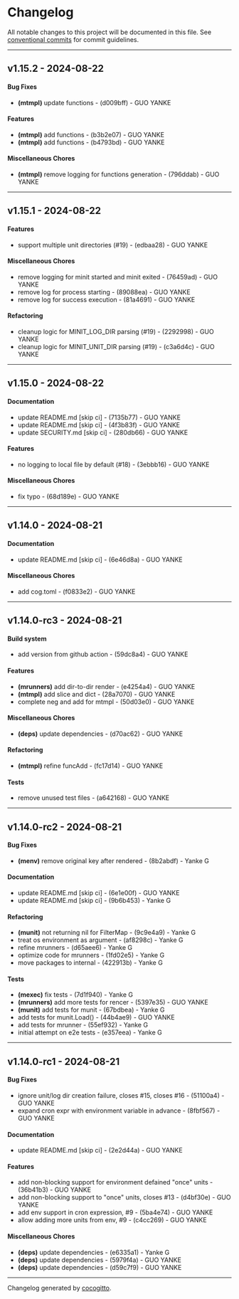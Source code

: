 # Changelog
All notable changes to this project will be documented in this file. See [conventional commits](https://www.conventionalcommits.org/) for commit guidelines.

- - -
## v1.15.2 - 2024-08-22
#### Bug Fixes
- **(mtmpl)** update functions - (d009bff) - GUO YANKE
#### Features
- **(mtmpl)** add functions - (b3b2e07) - GUO YANKE
- **(mtmpl)** add functions - (b4793bd) - GUO YANKE
#### Miscellaneous Chores
- **(mtmpl)** remove logging for functions generation - (796ddab) - GUO YANKE

- - -

## v1.15.1 - 2024-08-22
#### Features
- support multiple unit directories (#19) - (edbaa28) - GUO YANKE
#### Miscellaneous Chores
- remove logging for minit started and minit exited - (76459ad) - GUO YANKE
- remove log for process starting - (89088ea) - GUO YANKE
- remove log for success execution - (81a4691) - GUO YANKE
#### Refactoring
- cleanup logic for MINIT_LOG_DIR parsing (#19) - (2292998) - GUO YANKE
- cleanup logic for MINIT_UNIT_DIR parsing (#19) - (c3a6d4c) - GUO YANKE

- - -

## v1.15.0 - 2024-08-22
#### Documentation
- update README.md [skip ci] - (7135b77) - GUO YANKE
- update README.md [skip ci] - (4f3b83f) - GUO YANKE
- update SECURITY.md [skip ci] - (280db66) - GUO YANKE
#### Features
- no logging to local file by default (#18) - (3ebbb16) - GUO YANKE
#### Miscellaneous Chores
- fix typo - (68d189e) - GUO YANKE

- - -

## v1.14.0 - 2024-08-21
#### Documentation
- update README.md [skip ci] - (6e46d8a) - GUO YANKE
#### Miscellaneous Chores
- add cog.toml - (f0833e2) - GUO YANKE

- - -

## v1.14.0-rc3 - 2024-08-21
#### Build system
- add version from github action - (59dc8a4) - GUO YANKE
#### Features
- **(mrunners)** add dir-to-dir render - (e4254a4) - GUO YANKE
- **(mtmpl)** add slice and dict - (28a7070) - GUO YANKE
- complete neg and add for mtmpl - (50d03e0) - GUO YANKE
#### Miscellaneous Chores
- **(deps)** update dependencies - (d70ac62) - GUO YANKE
#### Refactoring
- **(mtmpl)** refine funcAdd - (fc17d14) - GUO YANKE
#### Tests
- remove unused test files - (a642168) - GUO YANKE

- - -

## v1.14.0-rc2 - 2024-08-21
#### Bug Fixes
- **(menv)** remove original key after rendered - (8b2abdf) - Yanke G
#### Documentation
- update README.md [skip ci] - (6e1e00f) - GUO YANKE
- update README.md [skip ci] - (9b6b453) - Yanke G
#### Refactoring
- **(munit)** not returning nil for FilterMap - (9c9e4a9) - Yanke G
- treat os environment as argument - (af8298c) - Yanke G
- refine mrunners - (d65aee6) - Yanke G
- optimize code for mrunners - (1fd02e5) - Yanke G
- move packages to internal - (422913b) - Yanke G
#### Tests
- **(mexec)** fix tests - (7d1f940) - Yanke G
- **(mrunners)** add more tests for rencer - (5397e35) - GUO YANKE
- **(munit)** add tests for munit - (67bdbea) - Yanke G
- add tests for munit.Load() - (44b4ae9) - GUO YANKE
- add tests for mrunner - (55ef932) - Yanke G
- initial attempt on e2e tests - (e357eea) - Yanke G

- - -

## v1.14.0-rc1 - 2024-08-21
#### Bug Fixes
- ignore unit/log dir creation failure, closes #15, closes #16 - (51100a4) - GUO YANKE
- expand cron expr with environment variable in advance - (8fbf567) - GUO YANKE
#### Documentation
- update README.md [skip ci] - (2e2d44a) - GUO YANKE
#### Features
- add non-blocking support for environment defained "once" units - (36b41b3) - GUO YANKE
- add non-blocking support to "once" units, closes #13 - (d4bf30e) - GUO YANKE
- add env support in cron expression, #9 - (5ba4e74) - GUO YANKE
- allow adding more units from env, #9 - (c4cc269) - GUO YANKE
#### Miscellaneous Chores
- **(deps)** update dependencies - (e6335a1) - Yanke G
- **(deps)** update dependencies - (5979f4a) - GUO YANKE
- **(deps)** update dependencies - (d59c7f9) - GUO YANKE

- - -

Changelog generated by [cocogitto](https://github.com/cocogitto/cocogitto).